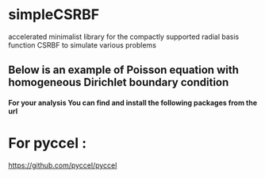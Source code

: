 # simpleCSRBF
accelerated minimalist library for the compactly supported radial basis function CSRBF to simulate various problems

## Below is an example of Poisson equation with homogeneous Dirichlet boundary condition
#### For your analysis You can find and install the following packages from the url

# For pyccel :
  
  https://github.com/pyccel/pyccel
